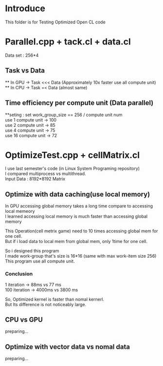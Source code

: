 # Introduce 
This folder is for Testing Optimized Open CL code 

# Parallel.cpp + tack.cl + data.cl
Data set : 256*4   

## Task vs Data 
** In GPU -> Task <<< Data (Approximately 10x faster use all compute unit)   
** In CPU -> Task =< Data (almost same)    

## Time efficiency per compute unit (Data parallel)
**seting : set work_group_size == 256 / compute unit num    
use  1 compute unit -> 100   
use  2 compute unit -> 85    
use  4 compute unit -> 75    
use 16 compute unit -> 72    

# OptimizeTest.cpp + cellMatrix.cl
I use last semester's code (in Linux System Programing repository)    
I compared multiprocess vs multithread.     
Input Data : 8192*8192 Matrix 
## Optimize with data caching(use local memory)
In GPU accessing global memory takes a long time compare to accessing local memeory   
I learned accessing local memory is much faster than accessing global memory   

This Operation(cell metrix game) need to 10 times accessing global mem for one cell.    
But if i load data to local mem from global mem, only 1time for one cell.    

So i designed this program    
I made work-group that's size is 16*16 (same with max work-item size 256)     
This program use all compute unit.    

### Conclusion
1 iteration -> 88ms vs 77 ms      
100 iteration -> 4000ms vs 3800 ms     

So, Optimized kernel is faster than nomal kernerl.    
But Its difference is not noticeably large.    


## CPU vs GPU
preparing...   

   
## Optimize with vector data vs nomal data
preparing...   
